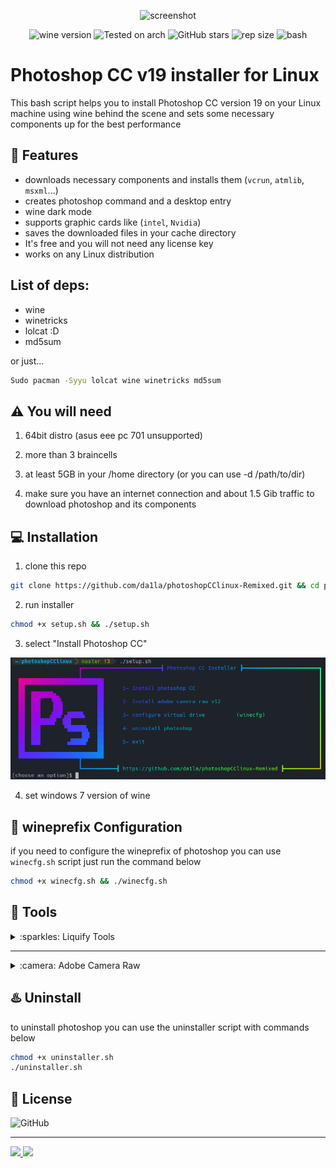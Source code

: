
<div align="center" class="tip" markdown="1" style>

![screenshot](images/Screenshot.png)

![wine version](https://img.shields.io/badge/wine-8.20-red) ![Tested on arch](https://img.shields.io/badge/Tested%20on-Archlinux-brightgreen) ![GitHub stars](https://img.shields.io/github/stars/Gictorbit/photoshopCClinux) ![rep size](https://img.shields.io/github/repo-size/da1la/photoshopCClinux-Remixed) ![bash](https://img.shields.io/badge/zsh-5.9-magenta)
</div>

# Photoshop CC v19 installer for Linux
This bash script helps you to install Photoshop CC version 19 on your Linux machine using wine behind the scene
and sets some necessary components up for the best performance

## :rocket: Features
* downloads necessary components and installs them (`vcrun`, `atmlib`, `msxml`...)
* creates photoshop command and a desktop entry
* wine dark mode
* supports graphic cards like (`intel`, `Nvidia`)
* saves the downloaded files in your cache directory
* It's free and you will not need any license key
* works on any Linux distribution

## List of deps:
* wine
* winetricks
* lolcat :D
* md5sum

or just...
```bash
Sudo pacman -Syyu lolcat wine winetricks md5sum
```

## :warning: You will need
1. 64bit distro (asus eee pc 701 unsupported)

2. more than 3 braincells

3. at least 5GB in your /home directory (or you can use -d /path/to/dir)

4. make sure you have an internet connection and about 1.5 Gib traffic to download photoshop and its components

## :computer: Installation
1. clone this repo

```bash
git clone https://github.com/da1la/photoshopCClinux-Remixed.git && cd photoshopCClinux
```
2. run installer

```bash
chmod +x setup.sh && ./setup.sh
```
3. select "Install Photoshop CC"


<div align="center" class="tip" markdown="1" style>

![setup-screenshot](images/setup-screenshot.png)
</div>

4. set windows 7 version of wine

## :wine_glass: wineprefix Configuration
if you need to configure the wineprefix of photoshop you can use `winecfg.sh` script just run the command below
```bash
chmod +x winecfg.sh && ./winecfg.sh
```
## :hammer: Tools

<details>
<summary>:sparkles: Liquify Tools</summary>
as you know photoshop has many useful tools like `Liquify Tools`.</br>

if you get some errors while working with these tools,
It may because of the graphics card.</br>

photoshop uses the `GPU` to process these tools so before using these tools make sure that your graphics card `(Nvidia, AMD)` is configured correctly in your Linux machine.
</br>The other solution is you can configure photoshop to use your `CPU` for image processing. to do that, follow the steps below:

* go to edit tab and open `preferences` or `[ctrl+K]`
* then go to the `performance` tab
* in the graphics processor settings section, uncheck `Use graphics processor`

![](https://user-images.githubusercontent.com/34630603/80861998-117b7a80-8c87-11ea-8f56-079f43dfafd9.png)
</details>

---
<details>
<summary>:camera: Adobe Camera Raw</summary>

another useful adobe software is `camera raw` if you want to work with it beside photoshop you must install it separately to do this, after photoshop installation run `cameraRawInstaller.sh` script with commands below:
```bash
chmod +x cameraRawInstaller.sh
./cameraRawInstaller.sh
```
then restart photoshop.you can open it from 
`Edit >>Preferences >> Camera Raw`

> **_NOTE1:_** the size of camera raw installation file is about 400MB


> **_NOTE2:_** camera raw performance depends on your graphic card driver and its configuration

</details>

## :hotsprings: Uninstall
to uninstall photoshop you can use the uninstaller script with commands below

```bash
chmod +x uninstaller.sh
./uninstaller.sh
```


## :bookmark: License
![GitHub](https://img.shields.io/github/license/Gictorbit/photoshopCClinux?style=for-the-badge)

---
<a href="https://poshtiban.com">
<img src="images/poshtibancom.png" width="25%"> 
</a>
<a href="https://github.com/Gictorbit/illustratorCClinux">
<img src="https://github.com/Gictorbit/illustratorCClinux/raw/master/images/AiIcon.png" width="9%">
</a>
